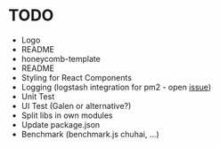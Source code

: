 # TODO

* Logo
* README
* honeycomb-template
 * README
 * Styling for React Components
 * Logging (logstash integration for pm2 - open [issue](https://github.com/Unitech/pm2/issues/437))
 * Unit Test
 * UI Test (Galen or alternative?)
 * Split libs in own modules
 * Update package.json
 * Benchmark (benchmark.js chuhai, ...)
